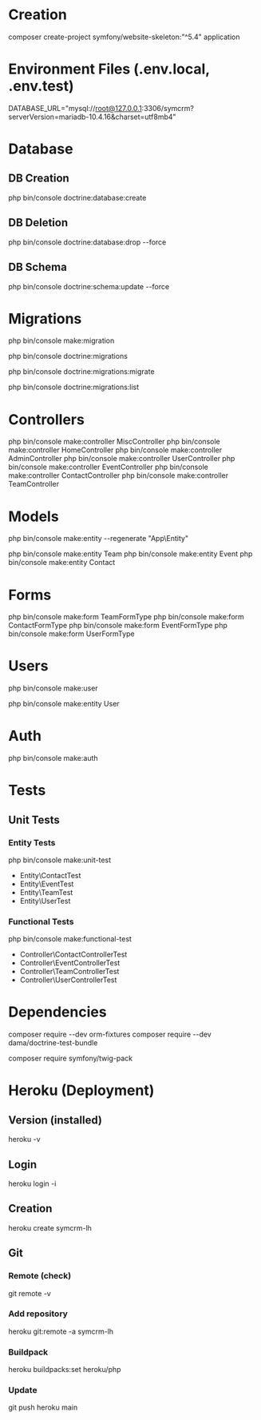 # Creation

composer create-project symfony/website-skeleton:"^5.4" application

# Environment Files (.env.local, .env.test)

DATABASE_URL="mysql://root@127.0.0.1:3306/symcrm?serverVersion=mariadb-10.4.16&charset=utf8mb4"

# Database

## DB Creation

php bin/console doctrine:database:create

## DB Deletion

php bin/console doctrine:database:drop --force

## DB Schema

php bin/console doctrine:schema:update --force

# Migrations

php bin/console make:migration

php bin/console doctrine:migrations

php bin/console doctrine:migrations:migrate

php bin/console doctrine:migrations:list

# Controllers

php bin/console make:controller MiscController
php bin/console make:controller HomeController
php bin/console make:controller AdminController
php bin/console make:controller UserController
php bin/console make:controller EventController
php bin/console make:controller ContactController
php bin/console make:controller TeamController

# Models

php bin/console make:entity --regenerate "App\Entity"

php bin/console make:entity Team
php bin/console make:entity Event
php bin/console make:entity Contact

# Forms

php bin/console make:form TeamFormType
php bin/console make:form ContactFormType
php bin/console make:form EventFormType
php bin/console make:form UserFormType

# Users

php bin/console make:user

php bin/console make:entity User

# Auth

php bin/console make:auth

# Tests

## Unit Tests

### Entity Tests

php bin/console make:unit-test

- Entity\ContactTest
- Entity\EventTest
- Entity\TeamTest
- Entity\UserTest

### Functional Tests

php bin/console make:functional-test

- Controller\ContactControllerTest
- Controller\EventControllerTest
- Controller\TeamControllerTest
- Controller\UserControllerTest

# Dependencies

composer require --dev orm-fixtures
composer require --dev dama/doctrine-test-bundle

composer require symfony/twig-pack

# Heroku (Deployment)

## Version (installed)

heroku -v

## Login

heroku login -i

## Creation

heroku create symcrm-lh

## Git

### Remote (check)

git remote -v

### Add repository

heroku git:remote -a symcrm-lh

### Buildpack

heroku buildpacks:set heroku/php

### Update

git push heroku main
